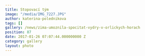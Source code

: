 ```yaml
---
title: Stopovací tým
image: "/media/IMG_7227.JPG"
author: katerina-polednikova
tags: []
gallery: /news/zima-umoznila-spocitat-vydry-v-orlickych-horach
position: 87
date: 2017-01-26 07:07:44.000000000 Z
category: gallery
layout: photo
---
```

